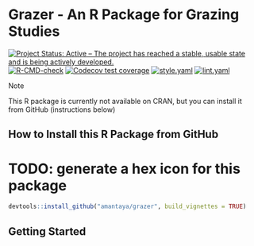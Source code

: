 # Grazer - An R Package for Grazing Studies

<!-- badges: start -->
[![Project Status: Active – The project has reached a stable, usable state and is being actively developed.](https://www.repostatus.org/badges/latest/active.svg)](https://www.repostatus.org/#active)
[![R-CMD-check](https://github.com/amantaya/04-GreenFeed-R-Package/actions/workflows/R-CMD-check.yaml/badge.svg)](https://github.com/amantaya/04-GreenFeed-R-Package/actions/workflows/R-CMD-check.yaml)
[![Codecov test coverage](https://codecov.io/gh/amantaya/04-GreenFeed-R-Package/graph/badge.svg)](https://app.codecov.io/gh/amantaya/04-GreenFeed-R-Package)
[![style.yaml](https://github.com/amantaya/grazer/actions/workflows/style.yaml/badge.svg)](https://github.com/amantaya/grazer/actions/workflows/style.yaml)
[![lint.yaml](https://github.com/amantaya/grazer/actions/workflows/lint.yaml/badge.svg)](https://github.com/amantaya/grazer/actions/workflows/lint.yaml)
<!-- badges: end -->

> [!NOTE]
> This R package is currently not available on CRAN, but you can install it from GitHub (instructions below)

## How to Install this R Package from GitHub

# TODO: generate a hex icon for this package

```R
devtools::install_github("amantaya/grazer", build_vignettes = TRUE)
```
## Getting Started